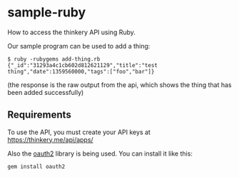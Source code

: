 sample-ruby
===========

How to access the thinkery API using Ruby.

Our sample program can be used to add a thing:

```
$ ruby -rubygems add-thing.rb
{"_id":"31293a4c1cb602d812621129","title":"test thing","date":1359560000,"tags":["foo","bar"]}
```
(the response is the raw output from the api, which shows the thing that has been added successfully)

Requirements
------------

To use the API, you must create your API keys at https://thinkery.me/api/apps/

Also the [oauth2](https://github.com/intridea/oauth2) library is being used. You can install it like this:
```
gem install oauth2
```

